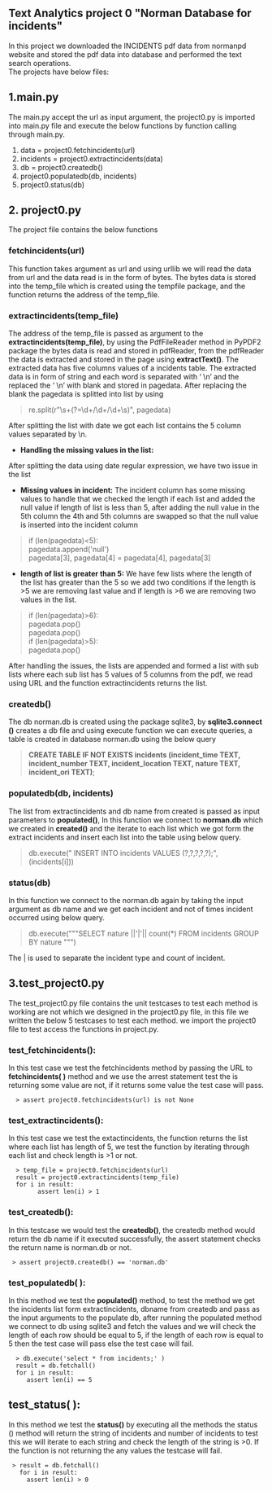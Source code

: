 ## Text Analytics project 0  "Norman Database for incidents"

In this project we downloaded the INCIDENTS pdf data from normanpd website and stored the pdf data into database and performed the text search operations. \
The projects have below files: 
## 1.main.py 

The main.py accept the url as input argument, the project0.py is imported into main.py file and execute the below functions by function calling through main.py. 
1. data = project0.fetchincidents(url)
2. incidents = project0.extractincidents(data)
3. db = project0.createdb()
4. project0.populatedb(db, incidents)
5. project0.status(db)

## 2. project0.py
The project file contains the below functions

### **fetchincidents(url)**

This function takes argument as url and using urllib we will read the data from url and the data read is in the form of bytes. The bytes data is stored into the temp_file which is created using the tempfile package, and the function returns the address of the temp_file.

### **extractincidents(temp_file)**

The address of the temp_file is passed as argument to the **extractincidents(temp_file)**, by using the PdfFileReader method in PyPDF2 package the bytes data is read and stored in pdfReader, from the pdfReader the data is extracted  and stored in the page using **extractText()**. The extracted data has five columns values of a incidents table. The extracted data is in form of string and each word is separated with ‘ \n’ and the replaced the ‘ \n’ with blank and stored in pagedata. After replacing the blank the pagedata is splitted into list by using 
> re.split(r"\s+(?=\d+/\d+/\d+\s)", pagedata)

After splitting the list with date we got each list contains the 5 column values separated by \n.

- **Handling the missing values in the list:**

After splitting the data using date regular expression, we have two issue in the list
- **Missing values in incident:**
The incident column has some missing values to handle that we checked the length if each list and added the null value if length of list is less than 5, after adding the null value in the 5th column the 4th and 5th columns are swapped so that the null value is inserted into the incident column

>if (len(pagedata)<5): \
            pagedata.append('null') \
            pagedata[3], pagedata[4] = pagedata[4], pagedata[3]

- **length of list is greater than 5:**
We have few lists where the length of the list has greater than the 5 so we add two conditions if the length is >5 we are removing last value and if length is >6 we are removing two values in the list.

> if (len(pagedata)>6): \
            pagedata.pop() \
            pagedata.pop() \
  if (len(pagedata)>5): \
            pagedata.pop() 
            
After handling the issues, the lists are appended and formed a list with sub lists where each sub list has 5 values of 5 columns from the pdf, we read using URL and the function extractincidents returns the list.

### **createdb()**

The db norman.db is created using the package sqlite3, by **sqlite3.connect ()** creates a db file and using execute function we can execute queries, a table is created in database norman.db using the below query

> **CREATE TABLE IF NOT EXISTS incidents
                (incident_time TEXT,
                incident_number TEXT,
                incident_location TEXT,
                nature TEXT, 
                incident_ori TEXT)**;
                
### **populatedb(db, incidents)**

The list from extractincidents and  db name from created is passed as input parameters to **populated()**, 
In this function we connect to **norman.db** which we created in **created()** and the iterate to each list which we got form the extract incidents and insert each list into the table using below query.

> db.execute(" INSERT INTO  incidents VALUES (?,?,?,?,?);", (incidents[i]))

### **status(db)**
In this function we connect to the norman.db again by taking the input argument as db name and we get each incident and not of times incident occurred using below query.

> db.execute("""SELECT nature ||'|'|| count(*) FROM incidents GROUP BY nature """)

The | is used to separate the incident type and count of incident.


## 3.test_project0.py

The test_project0.py file contains the unit testcases to test each method is working are not which we designed in the project0.py file, in this file we written the below 5 testcases to test each method. we import the project0 file to test access the functions in project.py.

### **test_fetchincidents():**
In this test case we test the fetchincidents method by passing the  URL  to **fetchincidents( )** method and we use the arrest statement test the is returning some value are not, if it returns some value the test case will pass.

      > assert project0.fetchincidents(url) is not None

### **test_extractincidents():**

In this test case we test the extactincidents, the function returns the list where each list has length of 5, we test the function by iterating through each list and check length is >1 or not.

      > temp_file = project0.fetchincidents(url)
      result = project0.extractincidents(temp_file)
      for i in result:
            assert len(i) > 1

### **test_createdb():**

In this testcase we would test the **createdb()**, the createdb method would return the db name if it executed successfully, the assert statement checks the return name is norman.db or not.
  
     > assert project0.createdb() == 'norman.db'

### **test_populatedb( ):**

In this method we test the **populated()** method, to test the method we get the incidents list form extractincidents, dbname  from createdb and pass as the input arguments to the populate db, after  running the populated method we connect to db using sqlite3 and fetch the values and we will check the length of each row should be equal to 5, if the length of each row is equal to 5 then the test case will pass else the test case will  fail. 

      > db.execute('select * from incidents;' )
      result = db.fetchall()
      for i in result:
         assert len(i) == 5

## **test_status( ):**

In this method we test the **status()** by executing all the methods the status () method will return the string of incidents and number of incidents to test this we will iterate to each string and check the length of the string is >0. If the function is not returning the any values the testcase will fail.

     > result = db.fetchall()
       for i in result:
         assert len(i) > 0






